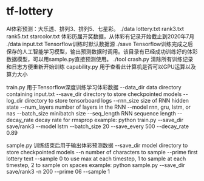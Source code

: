 # tf-lottery
AI体彩预测：大乐透、排列3、排列5、七星彩。
./data lottery.txt rank3.txt rank5.txt starcolor.txt 体彩历届开奖数据，从体彩有记录开始截止到2020年7月
./data input.txt Tensorflow训练时默认数据源
./save Tensorflow训练完成之后保存的人工智能学习模型，输出预测数据时调用。该目录有已经成功训练好的体彩数据模型，可以用sample.py直接预测使用。
./tool crash.py 清除所有训练记录和日志方便重新开始训练 capability.py 用于查看此计算机是否可以GPU运算以及算力大小

train.py 用于Tensorflow深度训练学习体彩数据
--data_dir   data directory containing input.txt
--save_dir   directory to store checkpointed models
--log_dir    directory to store tensorboard logs
--rnn_size   size of RNN hidden state
--num_layers number of layers in the RNN
--model rnn, gru, lstm, or nas
--batch_size minibatch size
--seq_length RNN sequence length
--decay_rate decay rate for rmsprop
example:
python train.py --save_dir save/rank3 --model lstm --batch_size 20 --save_every 500 --decay_rate 0.89

sample.py 训练结束后用于输出体彩预测数据
--save_dir   model directory to store checkpointed models
--n          number of characters to sample
--prime      first lottery text
--sample     0 to use max at each timestep, 1 to sample at each timestep, 2 to sample on spaces
example:
python sample.py --save_dir save/rank3 -n 200 --prime 06 --sample 1
